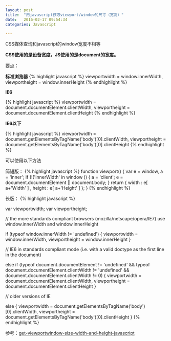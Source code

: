 ```yaml
---
layout: post
title:  "用javascript获取viewport/window的尺寸（宽高）"
date:   2016-02-17 09:54:34
categories: Javascript

---
```


CSS媒体查询和javascript的window宽度不相等

**CSS使用的是设备宽度，JS使用的是document的宽度。**

要点：

**标准浏览器**
{% highlight javascript %}
viewportwidth = window.innerWidth,
viewportheight = window.innerHeight
{% endhighlight %}

**IE6**

{% highlight javascript %}
viewportwidth = document.documentElement.clientWidth,
viewportheight = document.documentElement.clientHeight
{% endhighlight %}

**IE6以下**

{% highlight javascript %}
viewportwidth = document.getElementsByTagName('body')[0].clientWidth,
viewportheight = document.getElementsByTagName('body')[0].clientHeight
{% endhighlight %}

可以使用以下方法
  
  
简短版：
{% highlight javascript %}
function viewport() {
    var e = window, a = 'inner';
    if (!('innerWidth' in window )) {
        a = 'client';
        e = document.documentElement || document.body;
    }
    return { width : e[ a+'Width' ] , height : e[ a+'Height' ] };
}
{% endhighlight %}


长版：
{% highlight javascript %}

 var viewportwidth;
 var viewportheight;

 // the more standards compliant browsers (mozilla/netscape/opera/IE7) use window.innerWidth and window.innerHeight

 if (typeof window.innerWidth != 'undefined')
 {
      viewportwidth = window.innerWidth,
      viewportheight = window.innerHeight
 }

// IE6 in standards compliant mode (i.e. with a valid doctype as the first line in the document)

 else if (typeof document.documentElement != 'undefined'
     && typeof document.documentElement.clientWidth !=
     'undefined' && document.documentElement.clientWidth != 0)
 {
       viewportwidth = document.documentElement.clientWidth,
       viewportheight = document.documentElement.clientHeight
 }

 // older versions of IE

 else
 {
       viewportwidth = document.getElementsByTagName('body')[0].clientWidth,
       viewportheight = document.getElementsByTagName('body')[0].clientHeight
 }
{% endhighlight %}
  
  

参考：<a href="https://andylangton.co.uk/blog/development/get-viewportwindow-size-width-and-height-javascript" target="_blank">get-viewportwindow-size-width-and-height-javascript</a>
